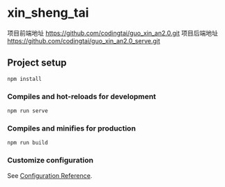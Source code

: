 # xin_sheng_tai
项目前端地址
https://github.com/codingtai/guo_xin_an2.0.git
项目后端地址
https://github.com/codingtai/guo_xin_an2.0_serve.git


## Project setup
```
npm install
```

### Compiles and hot-reloads for development
```
npm run serve
```

### Compiles and minifies for production
```
npm run build
```

### Customize configuration
See [Configuration Reference](https://cli.vuejs.org/config/).
